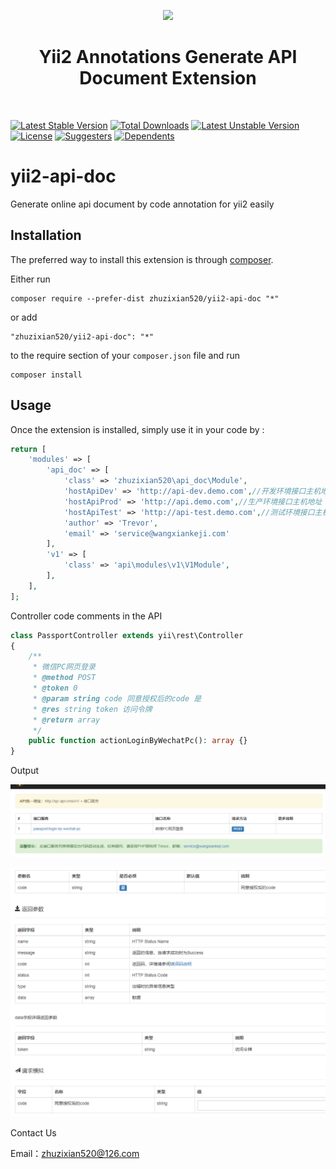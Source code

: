 <p align="center">
    <a href="https://github.com/yiisoft" target="_blank">
        <img src="https://avatars0.githubusercontent.com/u/993323" height="100px">
    </a>
    <h1 align="center">Yii2 Annotations Generate API Document Extension</h1>
    <br>
</p>

[![Latest Stable Version](https://poser.pugx.org/zhuzixian520/yii2-api-doc/v)](//packagist.org/packages/zhuzixian520/yii2-api-doc)
[![Total Downloads](https://poser.pugx.org/zhuzixian520/yii2-api-doc/downloads)](//packagist.org/packages/zhuzixian520/yii2-api-doc)
[![Latest Unstable Version](https://poser.pugx.org/zhuzixian520/yii2-api-doc/v/unstable)](//packagist.org/packages/zhuzixian520/yii2-api-doc)
[![License](https://poser.pugx.org/zhuzixian520/yii2-api-doc/license)](//packagist.org/packages/zhuzixian520/yii2-api-doc)
[![Suggesters](https://poser.pugx.org/zhuzixian520/yii2-api-doc/suggesters)](//packagist.org/packages/zhuzixian520/yii2-api-doc)
[![Dependents](https://poser.pugx.org/zhuzixian520/yii2-api-doc/dependents)](//packagist.org/packages/zhuzixian520/yii2-api-doc)

yii2-api-doc
============
Generate online api document by code annotation for yii2 easily

Installation
------------

The preferred way to install this extension is through [composer](http://getcomposer.org/download/).

Either run

```
composer require --prefer-dist zhuzixian520/yii2-api-doc "*"
```

or add

```
"zhuzixian520/yii2-api-doc": "*"
```

to the require section of your `composer.json` file and run

```
composer install
```

Usage
-----

Once the extension is installed, simply use it in your code by  :

```php
return [
    'modules' => [
        'api_doc' => [
            'class' => 'zhuzixian520\api_doc\Module',
            'hostApiDev' => 'http://api-dev.demo.com',//开发环境接口主机地址
            'hostApiProd' => 'http://api.demo.com',//生产环境接口主机地址
            'hostApiTest' => 'http://api-test.demo.com',//测试环境接口主机地址
            'author' => 'Trevor',
            'email' => 'service@wangxiankeji.com'
        ],
        'v1' => [
            'class' => 'api\modules\v1\V1Module',
        ],
    ],
];
```

Controller code comments in the API

```php
class PassportController extends yii\rest\Controller
{
    /**
     * 微信PC网页登录
     * @method POST
     * @token 0
     * @param string code 同意授权后的code 是
     * @res string token 访问令牌
     * @return array
     */
    public function actionLoginByWechatPc(): array {}
}
```
Output

![img.png](img.png)

![img_1.png](img_1.png)

Contact Us

Email：zhuzixian520@126.com